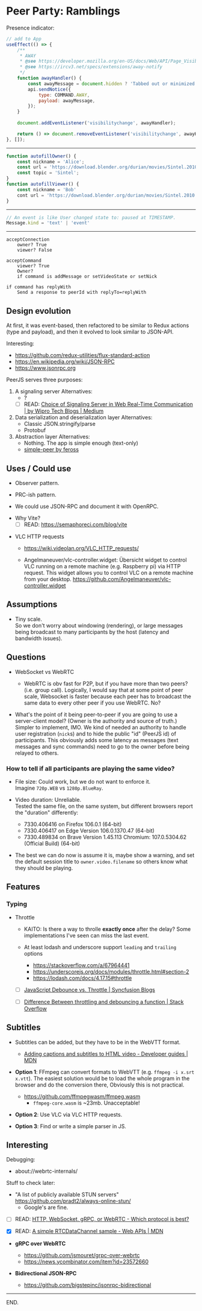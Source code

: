 # Peer Party: Ramblings

Presence indicator:
```js
// add to App
useEffect(() => {
    /**
     * AWAY
     * @see https://developer.mozilla.org/en-US/docs/Web/API/Page_Visibility_API
     * @see https://ircv3.net/specs/extensions/away-notify
     */
    function awayHandler() {
        const awayMessage = document.hidden ? 'Tabbed out or minimized' : '';
        api.sendNotice({
            type: COMMAND.AWAY,
            payload: awayMessage,
        });
    }
    
    document.addEventListener('visibilitychange', awayHandler);

    return () => document.removeEventListener('visibilitychange', awayHandler);
}, []);
```

---

```js
function autofillOwner() {
    const nickname = 'Alice';
    const url = 'https://download.blender.org/durian/movies/Sintel.2010.720p.mkv';
    const topic = 'Sintel';
}
function autofillViewer() {
    const nickname = 'Bob'
    cont url = 'https://download.blender.org/durian/movies/Sintel.2010.1080p.mkv';
}
```

---


```js
// An event is like User changed state to: paused at TIMESTAMP.
Message.kind = 'text' | 'event'
```

---

```
acceptConnection
    owner? True
    viewer? False

acceptCommand
    viewer? True
    Owner? 
    if command is addMessage or setVideoState or setNick

if command has replyWith
    Send a response to peerId with replyTo=replyWith
```


## Design evolution

At first, it was event-based,
then refactored to be similar to Redux actions (type and payload),
and then it evolved to look similar to JSON-API.

Interesting:
* https://github.com/redux-utilities/flux-standard-action
* https://en.wikipedia.org/wiki/JSON-RPC
* https://www.jsonrpc.org


PeerJS serves three purposes:
1. A signaling server
    Alternatives:
    * ?
    * [ ] READ: [Choice of Signaling Server in Web Real-Time Communication | by Wipro Tech Blogs | Medium](https://wiprotechblogs.medium.com/choice-of-signaling-server-in-web-real-time-communication-e771c1ccf60d)
2. Data serialization and deserialization layer
    Alternatives:
    * Classic JSON.stringify/parse
    * Protobuf
3. Abstraction layer
    Alternatives:
    * Nothing. The app is simple enough (text-only)
    * [simple-peer by feross](https://github.com/feross/simple-peer)


## Uses / Could use

- Observer pattern.
- PRC-ish pattern.

- We could use JSON-RPC and document it with OpenRPC.

* Why Vite?
    + [ ] READ: https://semaphoreci.com/blog/vite

- VLC HTTP requests

    * https://wiki.videolan.org/VLC_HTTP_requests/

    * Angelmaneuver/vlc-controller.widget: Übersicht widget to control VLC running on a remote machine (e.g. Raspberry pi) via HTTP request. This widget allows you to control VLC on a remote machine from your desktop.
    https://github.com/Angelmaneuver/vlc-controller.widget


## Assumptions

- Tiny scale. \
So we don't worry about windowing (rendering),
or large messages being broadcast to many participants by the host (latency and bandwidth issues).


## Questions

- WebSocket vs WebRTC
    * WebRTC is obv fast for P2P, but if you have more than two peers? (i.e. group call). Logically, I would say that at some point of peer scale, Websocket is faster because each peer has to broadcast the same data to every other peer if you use WebRTC. No?

- What's the point of it being peer-to-peer if you are going to use a server-client model? (Owner is the authority and source of truth.) \
Simpler to implement, IMO.
We kind of needed an authority to handle user registration (`nick`s) and to hide the public "id" (PeerJS id) of participants.
This obviously adds some latency as messages (text messages and sync commands) need to go to the owner before being relayed to others.

### How to tell if all participants are playing the same video?

- File size: Could work, but we do not want to enforce it. \
Imagine `720p.WEB` vs `1280p.BlueRay`.

- Video duration: Unreliable. \
Tested the same file, on the same system, but different browsers report the "duration" differently:
    * 7330.406416 on Firefox 106.0.1 (64-bit)
    * 7330.406417 on Edge Version 106.0.1370.47 (64-bit)
    * 7330.489834 on Brave Version 1.45.113 Chromium: 107.0.5304.62 (Official Build) (64-bit)

- The best we can do now is assume it is, maybe show a warning,
and set the default session title to `owner.video.filename` so others know what they should be playing.


## Features

### Typing

- Throttle

    * KAITO: Is there a way to throlle **exactly once** after the delay?
    Some implementations I've seen can miss the last event.

    * At least lodash and underscore support `leading` and `trailing` options
        + https://stackoverflow.com/a/67964441
        + https://underscorejs.org/docs/modules/throttle.html#section-2
        + https://lodash.com/docs/4.17.15#throttle

    * [ ] [JavaScript Debounce vs. Throttle | Syncfusion Blogs](https://www.syncfusion.com/blogs/post/javascript-debounce-vs-throttle.aspx)

    * [ ] [Difference Between throttling and debouncing a function | Stack Overflow](https://stackoverflow.com/questions/25991367/)


## Subtitles

- Subtitles can be added, but they have to be in the WebVTT format.
    * [Adding captions and subtitles to HTML video - Developer guides | MDN](https://developer.mozilla.org/en-US/docs/Web/Guide/Audio_and_video_delivery/Adding_captions_and_subtitles_to_HTML5_video)

- **Option 1**:
FFmpeg can convert formats to WebVTT (e.g. `ffmpeg -i x.srt x.vtt`).
The easiest solution would be to load the whole program in the browser and do the conversion there,
Obviously this is not practical.
    * https://github.com/ffmpegwasm/ffmpeg.wasm
        + `ffmpeg-core.wasm` is ~23mb. Unacceptable!

- **Option 2**:
Use VLC via VLC HTTP requests.

- **Option 3**:
Find or write a simple parser in JS.


## Interesting

Debugging:
- about://webrtc-internals/


Stuff to check later:

- "A list of publicly available STUN servers" https://github.com/pradt2/always-online-stun/
    * Google's are fine.

- [ ] READ: [HTTP, WebSocket, gRPC, or WebRTC - Which protocol is best?](https://getstream.io/blog/communication-protocols/)

- [x] READ: [A simple RTCDataChannel sample - Web APIs | MDN](https://developer.mozilla.org/en-US/docs/Web/API/WebRTC_API/Simple_RTCDataChannel_sample)

- **gRPC over WebRTC**
    * https://github.com/jsmouret/grpc-over-webrtc
    * https://news.ycombinator.com/item?id=23572660
    
- **Bidirectional JSON-RPC**
    * https://github.com/bigstepinc/jsonrpc-bidirectional

---

END.
